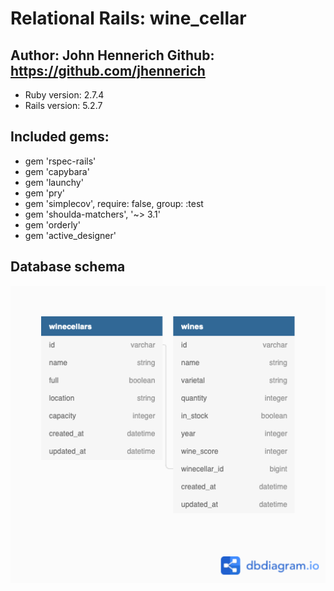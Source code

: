 # Relational Rails:  wine_cellar
## Author: John Hennerich  Github: https://github.com/jhennerich

* Ruby version: 2.7.4
* Rails version: 5.2.7

## Included gems:
- gem 'rspec-rails'
- gem 'capybara'
- gem 'launchy'
- gem 'pry'
- gem 'simplecov', require: false, group: :test
- gem 'shoulda-matchers', '~> 3.1'
- gem 'orderly'
- gem 'active_designer'

## Database schema
![wine_cellar schema](wine_cellar_schema.png)
